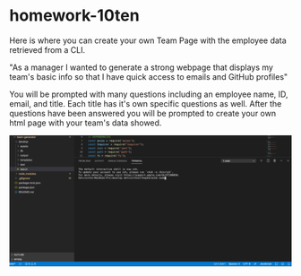 # homework-10ten

Here is where you can create your own Team Page with the employee data retrieved from a CLI. 



"As a manager
I wanted to generate a strong webpage that displays my team's basic info
so that I have quick access to emails and GitHub profiles"

You will be prompted with many questions including an employee name, ID, email, and title. Each title has it's own specific questions as well. After the questions have been answered you will be prompted to create your own html page with your team's data showed.

![Demo](https://github.com/saman2052/homework-10ten/blob/main/develop/assets/team-generator.gif "Demo GIF")